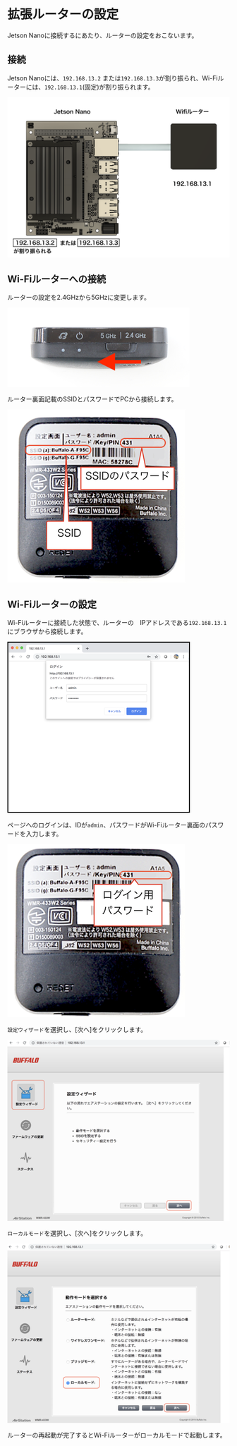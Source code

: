# 拡張ルーターの設定

Jetson Nanoに接続するにあたり、ルーターの設定をおこないます。

## 接続

Jetson Nanoには、`192.168.13.2` または`192.168.13.3`が割り振られ、Wi-Fiルーターには、`192.168.13.1`(固定)が割り振られます。

![](./img/wifi000.png)

## Wi-Fiルーターへの接続

ルーターの設定を2.4GHzから5GHzに変更します。

![](./img/wifi001.png)


ルーター裏面記載のSSIDとパスワードでPCから接続します。

![](./img/wifi002.png)

## Wi-Fiルーターの設定

Wi-Fiルーターに接続した状態で、ルーターの　IPアドレスである`192.168.13.1`にブラウザから接続します。

![](./img/wifi003.png)

ページへのログインは、IDが`admin`、パスワードがWi-Fiルーター裏面のパスワードを入力します。

![](./img/wifi004.png)

`設定ウィザード`を選択し、[次へ]をクリックします。

![](./img/router002.png)

`ローカルモード`を選択し、[次へ]をクリックします。

![](./img/router003.png)

ルーターの再起動が完了するとWi-Fiルーターがローカルモードで起動します。
